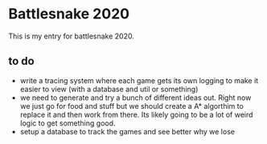 # Battlesnake 2020

This is my entry for battlesnake 2020.

## to do

- write a tracing system where each game gets its own logging to make it easier to view (with a database and util or something)
- we need to generate and try a bunch of different ideas out. Right now we just go for food and stuff but we should create a A* algorthim to replace it and then work from there. Its likely going to be a lot of weird logic to get something good.
- setup a database to track the games and see better why we lose